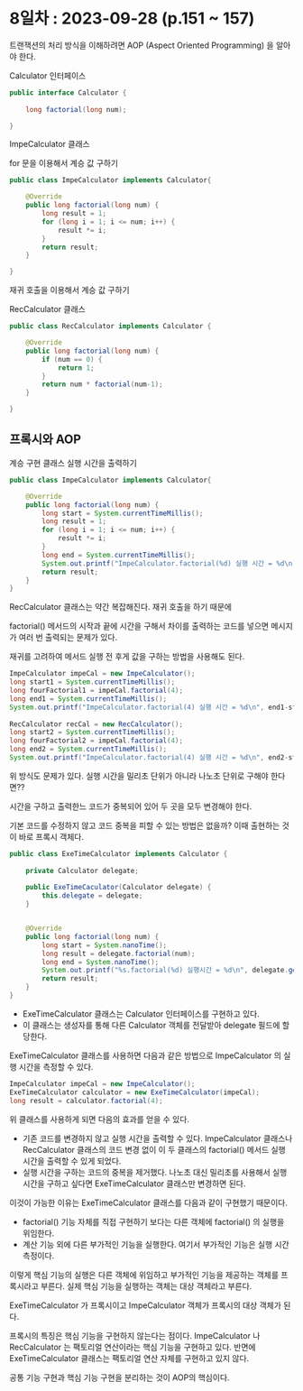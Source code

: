 # 8일차 : 2023-09-28 (p.151 ~ 157)

트랜잭션의 처리 방식을 이해하려면 AOP (Aspect Oriented Programming) 을 알아야 한다.

Calculator 인터페이스

```java
public interface Calculator {
	
	long factorial(long num);

}
```

ImpeCalculator 클래스

for 문을 이용해서 계승 값 구하기

```java
public class ImpeCalculator implements Calculator{

	@Override
	public long factorial(long num) {
		long result = 1;
		for (long i = 1; i <= num; i++) {
			result *= i;
		}
		return result;
	}

}

```

재귀 호출을 이용해서 계승 값 구하기

RecCalculator 클래스

```java
public class RecCalculator implements Calculator {

	@Override
	public long factorial(long num) {
		if (num == 0) {
			return 1;
		}
		return num * factorial(num-1);
	}

}
```

## 프록시와 AOP

계승 구현 클래스 실행 시간을 출력하기

```java
public class ImpeCalculator implements Calculator{

	@Override
	public long factorial(long num) {
		long start = System.currentTimeMillis();
		long result = 1;
		for (long i = 1; i <= num; i++) {
			result *= i;
		}
		long end = System.currentTimeMillis();
		System.out.printf("ImpeCalculator.factorial(%d) 실행 시간 = %d\n", num , end-start);
		return result;
	}
}
```

RecCalculator 클래스는 약간 복잡해진다.  재귀 호출을 하기 때문에 

factorial() 메서드의 시작과 끝에 시간을 구해서 차이를 출력하는 코드를 넣으면 메시지가 여러 번 출력되는 문제가 있다.

재귀를 고려하여 메서드 실행 전 후게 값을 구하는 방법을 사용해도 된다.

```java
ImpeCalculator impeCal = new ImpeCalculator();
long start1 = System.currentTimeMillis();
long fourFactorial1 = impeCal.factorial(4);
long end1 = System.currentTimeMillis();
System.out.printf("ImpeCalculator.factorial(4) 실행 시간 = %d\n", end1-start1);
			
RecCalculator recCal = new RecCalculator();
long start2 = System.currentTimeMillis();
long fourFactorial2 = impeCal.factorial(4);
long end2 = System.currentTimeMillis();
System.out.printf("ImpeCalculator.factorial(4) 실행 시간 = %d\n", end2-start2);
```

위 방식도 문제가 있다. 실행 시간을 밀리초 단위가 아니라 나노초 단위로 구해야 한다면??

시간을 구하고 출력한느 코드가 중복되어 있어 두 곳을 모두 변경해야 한다.

기본 코드를 수정하지 않고 코드 중복을 피할 수 있는 방법은 없을까?
이때 출현하는 것이 바로 프록시 객체다.

```java
public class ExeTimeCalculator implements Calculator {
	
	private Calculator delegate;
	
	public ExeTimeCaculator(Calculator delegate) {
		this.delegate = delegate;
	}


	@Override
	public long factorial(long num) {
		long start = System.nanoTime();
		long result = delegate.factorial(num);
		long end = System.nanoTime();
		System.out.printf("%s.factorial(%d) 실행시간 = %d\n", delegate.getClass().getSimpleName(), num , end-start);
		return result;
	}
}
```

- ExeTimeCalculator 클래스는 Calculator 인터페이스를 구현하고 있다.
- 이 클래스는 생성자를 통해 다른 Calculator 객체를 전달받아 delegate 필드에 할당한다.

ExeTimeCalculator 클래스를 사용하면 다음과 같은 방법으로 ImpeCalculator 의 실행 시간을 측정할 수 있다.

```java
ImpeCalculator impeCal = new ImpeCalculator();
ExeTimeCalculator calculator = new ExeTimeCalculator(impeCal);
long result = calculator.factorial(4);
```

위 클래스를 사용하게 되면 다음의 효과를 얻을 수 있다.

- 기존 코드를 변경하지 않고 실행 시간을 출력할 수 있다. ImpeCalculator 클래스나 RecCalculator 클래스의 코드 변경 없이
이 두 클래스의 factorial() 메서드 실행 시간을 출력할 수 있게 되었다.
- 실행 시간을 구하는 코드의 중복을 제거했다. 나노초 대신 밀리초를 사용해서 실행 시간을 구하고 싶다면 ExeTimeCalculator 클래스만 변경하면 된다.

이것이 가능한 이유는 ExeTimeCalculator 클래스를 다음과 같이 구현했기 때문이다.

- factorial() 기능 자체를 직접 구현하기 보다는 다른 객체에 factorial() 의 실행을 위임한다.
- 계산 기능 외에 다른 부가적인 기능을 실행한다. 여기서 부가적인 기능은 실행 시간 측정이다.

이렇게 핵심 기능의 실행은 다른 객체에 위임하고 부가적인 기능을 제공하는 객체를 프록시라고 부른다.
실제 핵심 기능을 실행하는 객체는 대상 객체라고 부른다. 

ExeTimeCalculator 가 프록시이고 ImpeCalculator 객체가 프록시의 대상 객체가 된다.


프록시의 특징은 핵심 기능을 구현하지 않는다는 점이다. ImpeCalculator 나 RecCalculator 는 팩토리얼 
연산이라는 핵심 기능을 구현하고 있다. 반면에 ExeTimeCalculator 클래스는 팩토리얼 연산 자체를 구현하고 있지 않다.


공통 기능 구현과 핵심 기능 구현을 분리하는 것이 AOP의 핵심이다.

